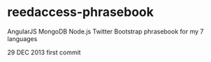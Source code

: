 reedaccess-phrasebook
=====================

AngularJS MongoDB Node.js Twitter Bootstrap phrasebook for my 7 languages

29 DEC 2013  first commit
